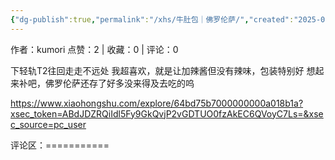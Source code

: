 ```yaml
---
{"dg-publish":true,"permalink":"/xhs/牛肚包｜佛罗伦萨/","created":"2025-03-17T22:02:18.740+08:00","updated":"2025-03-17T22:02:18.740+08:00"}
---
```


作者：kumori
点赞：2   |   收藏：0   |   评论：0

下轻轨T2往回走走不远处
我超喜欢，就是让加辣酱但没有辣味，包装特别好
想起来补吧，佛罗伦萨还存了好多没来得及去吃的呜

https://www.xiaohongshu.com/explore/64bd75b7000000000a018b1a?xsec_token=ABdJDZRQiIdl5Fy9GkQvjP2vGDTUO0fzAkEC6QVoyC7Ls=&xsec_source=pc_user

评论区：===========


